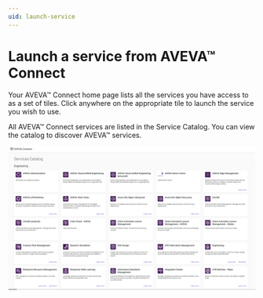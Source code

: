 ```yaml
---
uid: launch-service
---
```


# Launch a service from AVEVA™ Connect

Your AVEVA™ Connect home page lists all the services you have access to as a set of tiles. Click anywhere on the appropriate tile to launch the service you wish to use.

All AVEVA™ Connect services are listed in the Service Catalog. You can view the catalog to discover AVEVA™ services. <!--If a service appears in the Service Catalog, does it mean that the user/organization has access to it?-->

![AVEVA Cloud Services Catalogue](images/cloud-svcs-cat.png) 
